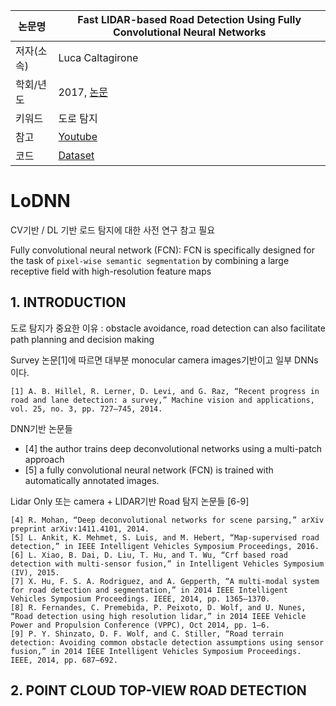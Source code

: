 |논문명|Fast LIDAR-based Road Detection Using Fully Convolutional Neural Networks
|-|-|
|저자(소속)|Luca Caltagirone|
|학회/년도| 2017, [논문](https://arxiv.org/abs/1703.03613)|
|키워드|도로 탐지  |
|참고|[Youtube](http://goo.gl/efLoHz)|
|코드|[Dataset](http://www.cvlibs.net/datasets/kitti/eval_road.php)|

# LoDNN

CV기반 / DL 기반 로드 탐지에 대한 사전 연구 참고 필요 

Fully convolutional neural network (FCN): FCN is specifically designed for the task of `pixel-wise semantic segmentation` by combining a large receptive field with high-resolution feature maps

## 1. INTRODUCTION

도로 탐지가 중요한 이유 :  obstacle avoidance, road detection can also facilitate path planning and decision making

Survey 논문[1]에 따르면 대부분 monocular camera images기반이고 일부 DNNs이다. 

```
[1] A. B. Hillel, R. Lerner, D. Levi, and G. Raz, “Recent progress in road and lane detection: a survey,” Machine vision and applications, vol. 25, no. 3, pp. 727–745, 2014.
```

DNN기반 논문들 
- [4] the author trains deep deconvolutional networks using a multi-patch approach
- [5] a fully convolutional neural network (FCN) is trained with automatically annotated images.

Lidar Only 또는 camera + LIDAR기반 Road 탐지 논문들 [6-9]

```
[4] R. Mohan, “Deep deconvolutional networks for scene parsing,” arXiv preprint arXiv:1411.4101, 2014.
[5] L. Ankit, K. Mehmet, S. Luis, and M. Hebert, “Map-supervised road detection,” in IEEE Intelligent Vehicles Symposium Proceedings, 2016.
[6] L. Xiao, B. Dai, D. Liu, T. Hu, and T. Wu, “Crf based road detection with multi-sensor fusion,” in Intelligent Vehicles Symposium (IV), 2015.
[7] X. Hu, F. S. A. Rodriguez, and A. Gepperth, “A multi-modal system for road detection and segmentation,” in 2014 IEEE Intelligent Vehicles Symposium Proceedings. IEEE, 2014, pp. 1365–1370.
[8] R. Fernandes, C. Premebida, P. Peixoto, D. Wolf, and U. Nunes, “Road detection using high resolution lidar,” in 2014 IEEE Vehicle Power and Propulsion Conference (VPPC), Oct 2014, pp. 1–6.
[9] P. Y. Shinzato, D. F. Wolf, and C. Stiller, “Road terrain detection: Avoiding common obstacle detection assumptions using sensor fusion,” in 2014 IEEE Intelligent Vehicles Symposium Proceedings. IEEE, 2014, pp. 687–692.
```

## 2. POINT CLOUD TOP-VIEW ROAD DETECTION
